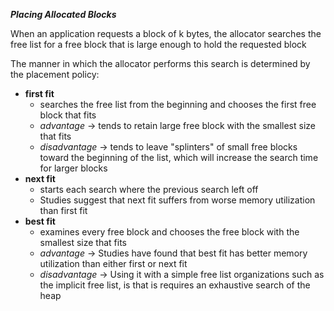 ***Placing Allocated Blocks***

When an application requests a block of k bytes, the allocator searches the free list for a free block that is large enough to hold the requested block

The manner in which the allocator performs this search is determined by the placement policy:

- **first fit**
	- searches the free list from the beginning and chooses the first free block that fits
	- *advantage* -> tends to retain large free block with the smallest size that fits
	- *disadvantage* -> tends to leave "splinters" of small free blocks toward the beginning of the list, which will increase the search time for larger blocks
- **next fit**
	- starts each search where the previous search left off
	- Studies suggest that next fit suffers from worse memory utilization than first fit
- **best fit**
	- examines every free block and chooses the free block with the smallest size that fits
	- *advantage* -> Studies have found that best fit has better memory utilization than either first or next fit
	- *disadvantage* -> Using it with a simple free list organizations such as the implicit free list, is that is requires an exhaustive search of the heap
